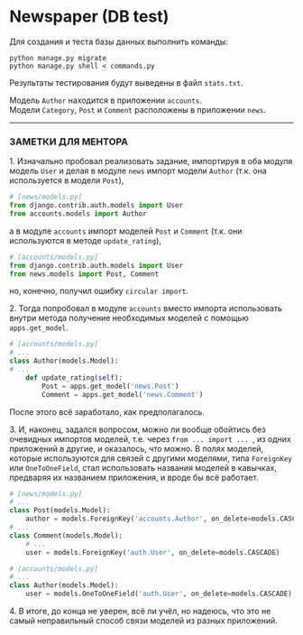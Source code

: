 # Newspaper (DB test)
Для создания и теста базы данных выполнить команды:

```
python manage.py migrate
python manage.py shell < commands.py
```

Результаты тестирования будут выведены в файл `stats.txt`.

Модель `Author` находится в приложении `accounts`.  
Модели `Category`, `Post` и `Comment` расположены в приложении `news`.

---

### ЗАМЕТКИ ДЛЯ МЕНТОРА

1\. Изначально пробовал реализовать задание, импортируя в оба модуля модель `User` и делая в модуле `news` импорт модели `Author` (т.к. она используется в модели `Post`),

```python
# [news/models.py]
from django.contrib.auth.models import User
from accounts.models import Author
```

а в модуле `accounts` импорт моделей `Post` и `Comment` (т.к. они используются в методе `update_rating`),

```python
# [accounts/models.py]
from django.contrib.auth.models import User
from news.models import Post, Comment
```

но, конечно, получил ошибку `circular import`.

2\. Тогда попробовал в модуле `accounts` вместо импорта использовать внутри метода получение необходимых моделей с помощью `apps.get_model`.

```python
# [accounts/models.py]
# ...
class Author(models.Model):
# ...
    def update_rating(self):
        Post = apps.get_model('news.Post')
        Comment = apps.get_model('news.Comment')
```

После этого всё заработало, как предполагалось.

3\. И, наконец, задался вопросом, можно ли вообще обойтись без очевидных импортов моделей, т.е. через `from ... import ... `, из одних приложений в другие, и оказалось, что можно. В полях моделей, которые используются для связей с другими моделями, типа `ForeignKey` или `OneToOneField`, стал использовать названия моделей в кавычках, предваряя их названием приложения, и вроде бы всё работает.

```python
# [news/models.py]
# ...
class Post(models.Model):
    author = models.ForeignKey('accounts.Author', on_delete=models.CASCADE)
# ...
class Comment(models.Model):
    # ...
    user = models.ForeignKey('auth.User', on_delete=models.CASCADE)
```

```python
# [accounts/models.py]
# ...
class Author(models.Model):
    user = models.OneToOneField('auth.User', on_delete=models.CASCADE)
```

4\. В итоге, до конца не уверен, всё ли учёл, но надеюсь, что это не самый неправильный способ связи моделей из разных приложений.
